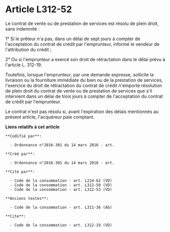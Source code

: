 # Article L312-52

Le contrat de vente ou de prestation de services est résolu de plein droit, sans indemnité : 

1° Si le prêteur n'a pas, dans un délai de sept jours à compter de l'acceptation du contrat de crédit par l'emprunteur,
informé le vendeur de l'attribution du crédit ; 

2° Ou si l'emprunteur a exercé son droit de rétractation dans le délai prévu à l'article L. 312-19. 

Toutefois, lorsque l'emprunteur, par une demande expresse, sollicite la livraison ou la fourniture immédiate du bien ou de la
prestation de services, l'exercice du droit de rétractation du contrat de crédit n'emporte résolution de plein droit du
contrat de vente ou de prestation de services que s'il intervient dans un délai de trois jours à compter de l'acceptation du
contrat de crédit par l'emprunteur. 

Le contrat n'est pas résolu si, avant l'expiration des délais mentionnés au présent article, l'acquéreur paie comptant.

**Liens relatifs à cet article**

	**Codifié par**:

	  - Ordonnance n°2016-301 du 14 mars 2016 - art.

	**Créé par**:

	  - Ordonnance n°2016-301 du 14 mars 2016 - art.

	**Cité par**:

	  - Code de la consommation - art. L224-62 (VD)
	  - Code de la consommation - art. L312-50 (VD)
	  - Code de la consommation - art. L312-53 (VD)

	**Anciens textes**:

	  - Code de la consommation - art. L311-36 (Ab)

	**Cite**:

	  - Code de la consommation - art. L312-19 (VD)
